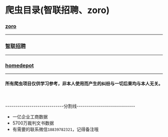 # 爬虫目录(智联招聘、zoro)

### [zoro](projects/zoro_spider)
***
### [智联招聘](projects/zhilian)
***
### [homedepot](projects/homedepot)
***


#### 所有爬虫项目仅供学习参考，非本人使用而产生的纠纷与一切后果均与本人无关。

\
\
-----------------------------分割线-----------------------------
* 一亿企业工商数据
* 5700万裁判文书数据
* 有需要的联系微信`18839782321`，记得备注哦